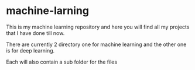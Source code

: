 # machine-larning
This is my machine learning repository and here you will find all my projects that I have done till now.

There are currently 2 directory one for machine learning and the other one is for deep learning.

Each will also contain a sub folder for the files
